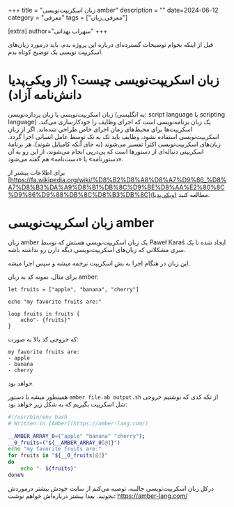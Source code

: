 +++
title = "زبان اسکریپت‌نویسی amber"
description = ""
date=2024-06-12
category = "معرفی"
tags = ["معرفی_زبان"]

[extra]
author="سهراب بهدانی"
+++


قبل از اینکه بخوام توضیحات گسترده‌ای درباره این پروژه بدم، باید درمورد زبان‌های اسکریپت نویسی یک توضیح کوتاه بدم.

# زبان اسکریپت‌نویسی چیست؟ (از ویکی‌پدیا دانش‌نامه آزاد)

زبان اسکریپت‌نویسی یا زبان پردازه‌نویسی (به انگلیسی: script language یا scripting language) یک زبان برنامه‌نویسی است که اجرای وظایف را خودکارسازی می‌کند. اسکریپت‌ها برای محیط‌های زمان اجرای خاص طراحی شده‌اند. اگر از زبان اسکریپت‌نویسی استفاده نشود، وظایف باید تک به تک توسط عامل انسانی اجرا گردد. زبان‌های اسکریپت‌نویسی اکثراً تفسیر می‌شوند (به جای آنکه کامپایل شوند). هر برنامهٔ اسکریپتی دنباله‌ای از دستورها است که پی‌درپی انجام می‌شوند، از این رو به آن «دستورنامه» یا «دست‌نامه» هم گفته می‌شود.


برای اطلاعات بیشتر از [https://fa.wikipedia.org/wiki/%D8%B2%D8%A8%D8%A7%D9%86_%D8%A7%D8%B3%DA%A9%D8%B1%DB%8C%D9%BE%D8%AA%E2%80%8C%D9%86%D9%88%DB%8C%D8%B3%DB%8C](ویکی‌پدیا) مطالعه کنید.



# زبان اسکریپت‌نویسی amber

زبان amber یک زبان اسکریپت‌نویسی هستش که توسط Paweł Karaś ایجاد شده تا یک سری مشکلاتی که زبان‌های اسکریپت‌نویسی دیگه دارن رو نداشته باشه.

این زبان در هنگام اجرا به بش اسکریپت ترجمه میشه و سپس اجرا میشه.

برای مثال، نمونه کد به زبان amber:
```amber
let fruits = ["apple", "banana", "cherry"]

echo "my favorite fruits are:"

loop fruits in fruits {
    echo"- {fruits}"
}
```
که خروجی کد بالا به صورت:
```output
my favorite fruits are:
- apple
- banana
- cherry
```
خواهد بود.

همینطور میشه با دستور ```amber file.ab output.sh``` از تکه کدی که نوشتیم خروجی شل اسکریپت بگیریم که به شکل زیر خواهد بود:
```bash
#!/usr/bin/env bash
# Written in [Amber](https://amber-lang.com/)

__AMBER_ARRAY_0=("apple" "banana" "cherry");
__0_fruits=("${__AMBER_ARRAY_0[@]}")
echo "my favorite fruits are:"
for fruits in "${__0_fruits[@]}"
do
    echo "- ${fruits}"
done%
```




درکل زبان اسکریپت‌نویسی جالبیه، توصیه می‌کنم از سایت خودش بیشتر درموردش بخونید.
بعدا بیشتر درباره‌اش خواهم نوشت:
https://amber-lang.com/



